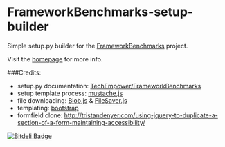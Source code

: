 FrameworkBenchmarks-setup-builder
=================================

Simple setup.py builder for the [FrameworkBenchmarks](https://github.com/TechEmpower/FrameworkBenchmarks) project.

Visit the [homepage](http://kpacha.github.io/FrameworkBenchmarks-setup-builder/) for more info.

###Credits:

* setup.py documentation: [TechEmpower/FrameworkBenchmarks](https://github.com/TechEmpower/FrameworkBenchmarks)
* setup template process: [mustache.js](https://github.com/janl/mustache.js)
* file downloading: [Blob.js](https://github.com/eligrey/Blob.js/) & [FileSaver.js](https://github.com/eligrey/FileSaver.js)
* templating: [bootstrap](http://getbootstrap.com/)
* formfield clone: http://tristandenyer.com/using-jquery-to-duplicate-a-section-of-a-form-maintaining-accessibility/


[![Bitdeli Badge](https://d2weczhvl823v0.cloudfront.net/kpacha/frameworkbenchmarks-setup-builder/trend.png)](https://bitdeli.com/free "Bitdeli Badge")

